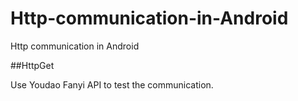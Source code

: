 # Http-communication-in-Android
Http communication in Android

##HttpGet

Use Youdao Fanyi API to test the communication.
